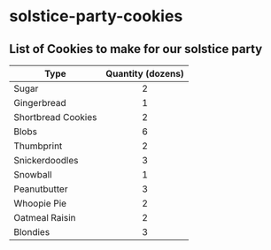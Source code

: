 # solstice-party-cookies

## List of Cookies to make for our solstice party

| Type | Quantity (dozens) |
|------|:--------:|
| Sugar|2 |
|Gingerbread| 1 |
|Shortbread Cookies| 2 |
|Blobs|6 |
|Thumbprint | 2 |
|Snickerdoodles|3|
|Snowball| 1|
|Peanutbutter| 3|
|Whoopie Pie| 2|
|Oatmeal Raisin| 2 |
|Blondies| 3 |
